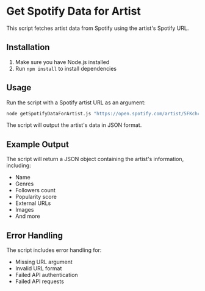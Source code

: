 # Get Spotify Data for Artist

This script fetches artist data from Spotify using the artist's Spotify URL.

## Installation

1. Make sure you have Node.js installed
2. Run `npm install` to install dependencies

## Usage

Run the script with a Spotify artist URL as an argument:

```bash
node getSpotifyDataForArtist.js "https://open.spotify.com/artist/5FKchcZpQOkqFvXBj1aCvb"
```

The script will output the artist's data in JSON format.

## Example Output

The script will return a JSON object containing the artist's information, including:
- Name
- Genres
- Followers count
- Popularity score
- External URLs
- Images
- And more

## Error Handling

The script includes error handling for:
- Missing URL argument
- Invalid URL format
- Failed API authentication
- Failed API requests 